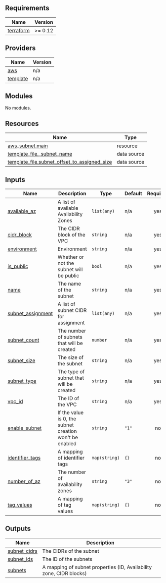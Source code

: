 <!-- BEGIN_TF_DOCS -->
## Requirements

| Name | Version |
|------|---------|
| <a name="requirement_terraform"></a> [terraform](#requirement\_terraform) | >= 0.12 |

## Providers

| Name | Version |
|------|---------|
| <a name="provider_aws"></a> [aws](#provider\_aws) | n/a |
| <a name="provider_template"></a> [template](#provider\_template) | n/a |

## Modules

No modules.

## Resources

| Name | Type |
|------|------|
| [aws_subnet.main](https://registry.terraform.io/providers/hashicorp/aws/latest/docs/resources/subnet) | resource |
| [template_file._subnet_name](https://registry.terraform.io/providers/hashicorp/template/latest/docs/data-sources/file) | data source |
| [template_file.subnet_offset_to_assigned_size](https://registry.terraform.io/providers/hashicorp/template/latest/docs/data-sources/file) | data source |

## Inputs

| Name | Description | Type | Default | Required |
|------|-------------|------|---------|:--------:|
| <a name="input_available_az"></a> [available\_az](#input\_available\_az) | A list of available Availability Zones | `list(any)` | n/a | yes |
| <a name="input_cidr_block"></a> [cidr\_block](#input\_cidr\_block) | The CIDR block of the VPC | `string` | n/a | yes |
| <a name="input_environment"></a> [environment](#input\_environment) | Environment | `string` | n/a | yes |
| <a name="input_is_public"></a> [is\_public](#input\_is\_public) | Whether or not the subnet will be public | `bool` | n/a | yes |
| <a name="input_name"></a> [name](#input\_name) | The name of the subnet | `string` | n/a | yes |
| <a name="input_subnet_assignment"></a> [subnet\_assignment](#input\_subnet\_assignment) | A list of subnet CIDR for assignment | `list(any)` | n/a | yes |
| <a name="input_subnet_count"></a> [subnet\_count](#input\_subnet\_count) | The number of subnets that will be created | `number` | n/a | yes |
| <a name="input_subnet_size"></a> [subnet\_size](#input\_subnet\_size) | The size of the subnet | `string` | n/a | yes |
| <a name="input_subnet_type"></a> [subnet\_type](#input\_subnet\_type) | The type of subnet that will be created | `string` | n/a | yes |
| <a name="input_vpc_id"></a> [vpc\_id](#input\_vpc\_id) | The ID of the VPC | `string` | n/a | yes |
| <a name="input_enable_subnet"></a> [enable\_subnet](#input\_enable\_subnet) | If the value is 0, the subnet creation won't be enabled | `string` | `"1"` | no |
| <a name="input_identifier_tags"></a> [identifier\_tags](#input\_identifier\_tags) | A mapping of identifier tags | `map(string)` | `{}` | no |
| <a name="input_number_of_az"></a> [number\_of\_az](#input\_number\_of\_az) | The number of availability zones | `string` | `"3"` | no |
| <a name="input_tag_values"></a> [tag\_values](#input\_tag\_values) | A mapping of tag values | `map(string)` | `{}` | no |

## Outputs

| Name | Description |
|------|-------------|
| <a name="output_subnet_cidrs"></a> [subnet\_cidrs](#output\_subnet\_cidrs) | The CIDRs of the subnet |
| <a name="output_subnet_ids"></a> [subnet\_ids](#output\_subnet\_ids) | The ID of the subnets |
| <a name="output_subnets"></a> [subnets](#output\_subnets) | A mapping of subnet properties (ID, Availability zone, CIDR blocks) |
<!-- END_TF_DOCS -->